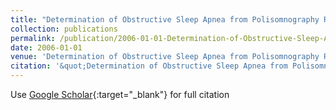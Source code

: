 ```yaml
---
title: "Determination of Obstructive Sleep Apnea from Polisomnography Records"
collection: publications
permalink: /publication/2006-01-01-Determination-of-Obstructive-Sleep-Apnea-from-Polisomnography-Records
date: 2006-01-01
venue: 'Determination of Obstructive Sleep Apnea from Polisomnography Records'
citation: '&quot;Determination of Obstructive Sleep Apnea from Polisomnography Records.&quot; Determination of Obstructive Sleep Apnea from Polisomnography Records, 2006.'
---
```

Use [Google Scholar](https://scholar.google.com/scholar?q=Determination+of+Obstructive+Sleep+Apnea+from+Polisomnography+Records){:target="_blank"} for full citation